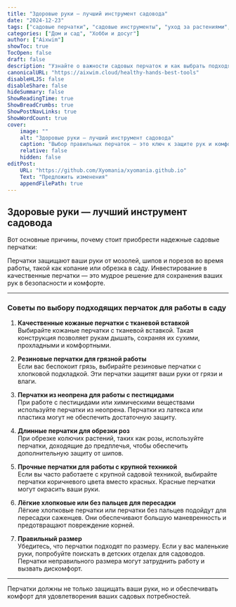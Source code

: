 ```yaml
---
title: "Здоровые руки — лучший инструмент садовода"
date: "2024-12-23"
tags: ["садовые перчатки", "садовые инструменты", "уход за растениями", "защита рук"]
categories: ["Дом и сад", "Хобби и досуг"]
author: ["Aixwim"]
showToc: true
TocOpen: false
draft: false
description: "Узнайте о важности садовых перчаток и как выбрать подходящую пару для ваших садовых нужд."
canonicalURL: "https://aixwim.cloud/healthy-hands-best-tools"
disableHLJS: false
disableShare: false
hideSummary: false
ShowReadingTime: true
ShowBreadCrumbs: true
ShowPostNavLinks: true
ShowWordCount: true
cover:
    image: ""
    alt: "Здоровые руки — лучший инструмент садовода"
    caption: "Выбор правильных перчаток — это ключ к защите рук и комфорту во время садовых работ."
    relative: false
    hidden: false
editPost:
    URL: "https://github.com/Xyomania/xyomania.github.io"
    Text: "Предложить изменения"
    appendFilePath: true
---
```


## Здоровые руки — лучший инструмент садовода

Вот основные причины, почему стоит приобрести надежные садовые перчатки:

Перчатки защищают ваши руки от мозолей, шипов и порезов во время работы, такой как копание или обрезка в саду. Инвестирование в качественные перчатки — это мудрое решение для сохранения ваших рук в безопасности и комфорте.

---

### Советы по выбору подходящих перчаток для работы в саду

1. **Качественные кожаные перчатки с тканевой вставкой**  
   Выбирайте кожаные перчатки с тканевой вставкой. Такая конструкция позволяет рукам дышать, сохраняя их сухими, прохладными и комфортными.

2. **Резиновые перчатки для грязной работы**  
   Если вас беспокоит грязь, выбирайте резиновые перчатки с хлопковой подкладкой. Эти перчатки защитят ваши руки от грязи и влаги.

3. **Перчатки из неопренa для работы с пестицидами**  
   При работе с пестицидами или химическими веществами используйте перчатки из неопренa. Перчатки из латекса или пластика могут не обеспечить достаточную защиту.

4. **Длинные перчатки для обрезки роз**  
   При обрезке колючих растений, таких как розы, используйте перчатки, доходящие до предплечья, чтобы обеспечить дополнительную защиту от шипов.

5. **Прочные перчатки для работы с крупной техникой**  
   Если вы часто работаете с крупной садовой техникой, выбирайте перчатки коричневого цвета вместо красных. Красные перчатки могут окрасить ваши руки.

6. **Лёгкие хлопковые или без пальцев для пересадки**  
   Лёгкие хлопковые перчатки или перчатки без пальцев подойдут для пересадки саженцев. Они обеспечивают большую маневренность и предотвращают повреждение корней.

7. **Правильный размер**  
   Убедитесь, что перчатки подходят по размеру. Если у вас маленькие руки, попробуйте поискать в детских отделах для садоводов. Перчатки неправильного размера могут затруднить работу и вызвать дискомфорт.

---

Перчатки должны не только защищать ваши руки, но и обеспечивать комфорт для удовлетворения ваших садовых потребностей.
